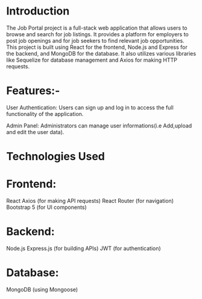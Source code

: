 # Introduction

The Job Portal project is a full-stack web application that allows users to browse and search for job listings. It provides a platform for employers to post job openings and for job seekers to find relevant job opportunities. This project is built using React for the frontend, Node.js and Express for the backend, and MongoDB for the database. It also utilizes various libraries like Sequelize for database management and Axios for making HTTP requests.


# Features:-

User Authentication: Users can sign up and log in to access the full functionality of the application.

Admin Panel: Administrators can manage user informations(i.e Add,upload and edit the user data).



# Technologies Used

# Frontend:
React
Axios (for making API requests)
React Router (for navigation)
Bootstrap 5 (for UI components)
# Backend:
Node.js
Express.js (for building APIs)
JWT (for authentication)
# Database:
MongoDB (using Mongoose)
